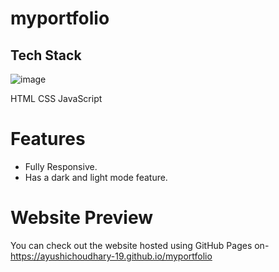 # myportfolio
## Tech Stack
![image](https://user-images.githubusercontent.com/73214455/180189071-60b5502f-9cf0-44b3-857e-1a435b814453.png)

HTML
CSS
JavaScript

# Features
- Fully Responsive. 
- Has a dark and light mode feature.

# Website Preview
You can check out the website hosted using GitHub Pages on- https://ayushichoudhary-19.github.io/myportfolio

